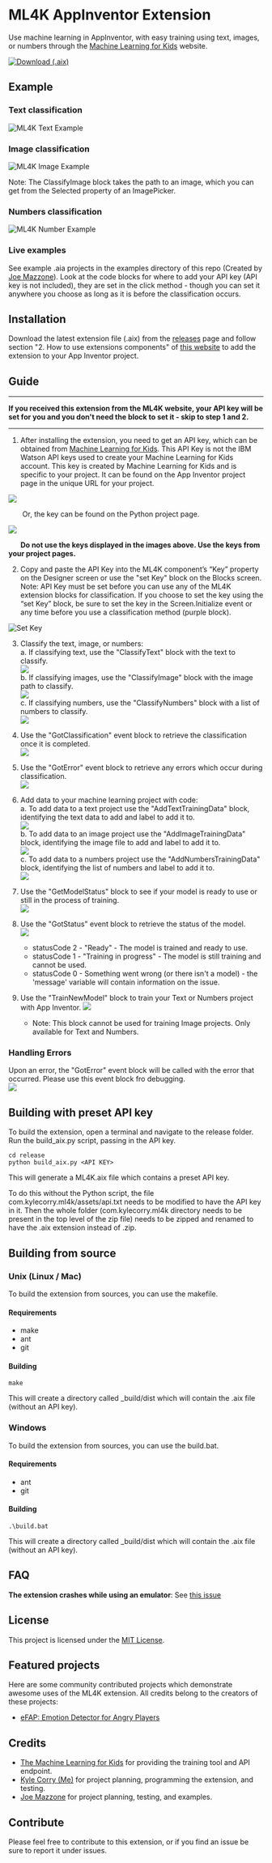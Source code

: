 # ML4K AppInventor Extension
Use machine learning in AppInventor, with easy training using text, images, or numbers through the [Machine Learning for Kids](https://machinelearningforkids.co.uk/) website.

[![Download (.aix)](examples/download.png)](https://github.com/kylecorry31/ML4K-AI-Extension/releases/download/v1.2.1/ML4K.aix)

## Example

### Text classification
![ML4K Text Example](examples/ml4k-text.PNG)

### Image classification
![ML4K Image Example](examples/ml4k-image.PNG)

Note: The ClassifyImage block takes the path to an image, which you can get from the Selected property of an ImagePicker.

### Numbers classification
![ML4K Number Example](examples/ml4k-numbers.PNG)

### Live examples
See example .aia projects in the examples directory of this repo (Created by [Joe Mazzone](https://github.com/MrMazzone)). Look at the code blocks for where to add your API key (API key is not included), they are set in the click method - though you can set it anywhere you choose as long as it is before the classification occurs.

## Installation
Download the latest extension file (.aix) from the [releases](https://github.com/kylecorry31/ML4K-AI-Extension/releases) page and follow section "2. How to use extensions components" of [this website](http://ai2.appinventor.mit.edu/reference/other/extensions.html) to add the extension to your App Inventor project.

## Guide  

---  
**If you received this extension from the ML4K website, your API key will be set for you and you don't need the block to set it - skip to step 1 and 2.**  
  
---    

1. After installing the extension, you need to get an API key, which can be obtained from [Machine Learning for Kids](https://machinelearningforkids.co.uk/). This API Key is not the IBM Watson API keys used to create your Machine Learning for Kids account. This key is created by Machine Learning for Kids and is specific to your project. It can be found on the App Inventor project page in the unique URL for your project.
  
![](examples/AppInProject.jpg)  
  
&nbsp;&nbsp;&nbsp;&nbsp;&nbsp;&nbsp; Or, the key can be found on the Python project page.  
  
![](examples/PyProject.jpg)  
  
&nbsp;&nbsp;&nbsp;&nbsp;&nbsp;&nbsp;**__Do not use the keys displayed in the images above. Use the keys from your project pages.__**

2. Copy and paste the API Key into the ML4K component’s “Key” property on the Designer screen or use the "set Key" block on the Blocks screen. Note: API Key must be set before you can use any of the ML4K extension blocks for classification. If you choose to set the key using the “set Key” block, be sure to set the key in the Screen.Initialize event or any time before you use a classification method (purple block).

![Set Key](examples/set_key.png)  

3. Classify the text, image, or numbers:   
  a. If classifying text, use the "ClassifyText" block with the text to classify.  
    ![](examples/ClassifyText.jpg)  
  b. If classifying images, use the "ClassifyImage" block with the image path to classify.  
    ![](examples/ClassifyImage.jpg)  
  c. If classifying numbers, use the "ClassifyNumbers" block with a list of numbers to classify.  
    ![](examples/ClassifyNumbers.jpg)  

4. Use the "GotClassification" event block to retrieve the classification once it is completed.  
    ![](examples/GotClassification.jpg)

5. Use the "GotError" event block to retrieve any errors which occur during classification.  
    ![](examples/GotError.jpg)

6. Add data to your machine learning project with code:  
  a. To add data to a text project use the "AddTextTrainingData" block, identifying the text data to add and label to add it to.  
    ![](examples/AddTextTrainingData.jpg)  
  b. To add data to an image project use the "AddImageTrainingData" block, identifying the image file to add and label to add it to.  
    ![](examples/AddImageTrainingData.jpg)  
  c. To add data to a numbers project use the "AddNumbersTrainingData" block, identifying the list of numbers and label to add it to.  
    ![](examples/AddNumbersTrainingData.jpg)  
  
7. Use the "GetModelStatus" block to see if your model is ready to use or still in the process of training.  
    ![](examples/GetModelStatus.jpg)  
  
8. Use the "GotStatus" event block to retrieve the status of the model.  
    ![](examples/GotStatus.jpg)  
    * statusCode 2 - "Ready" - The model is trained and ready to use.  
    * statusCode 1 - "Training in progress" - The model is still training and cannot be used.  
    * statusCode 0 - Something went wrong (or there isn't a model) - the 'message' variable will contain information on the issue.  
  
9. Use the "TrainNewModel" block to train your Text or Numbers project with App Inventor.
    ![](examples/TrainNewModel.jpg) 
    * Note: This block cannot be used for training Image projects. Only available for Text and Numbers. 

### Handling Errors
Upon an error, the "GotError" event block will be called with the error that occurred. Please use this event block fro debugging.  
    ![](examples/GotError.jpg)  

## Building with preset API key
To build the extension, open a terminal and navigate to the release folder. Run the build_aix.py script, passing in the API key.

```Shell
cd release
python build_aix.py <API KEY>
```

This will generate a ML4K.aix file which contains a preset API key.

To do this without the Python script, the file com.kylecorry.ml4k/assets/api.txt needs to be modified to have the API key in it. Then the whole folder (com.kylecorry.ml4k directory needs to be present in the top level of the zip file) needs to be zipped and renamed to have the .aix extension instead of .zip.

## Building from source

### Unix (Linux / Mac)
To build the extension from sources, you can use the makefile.

#### Requirements
- make
- ant
- git

#### Building
```shell
make
```

This will create a directory called \_build/dist which will contain the .aix file (without an API key).

### Windows
To build the extension from sources, you can use the build.bat.

#### Requirements
- ant
- git

#### Building
```shell
.\build.bat
```

This will create a directory called \_build/dist which will contain the .aix file (without an API key).

## FAQ
**The extension crashes while using an emulator**: See [this issue](https://github.com/kylecorry31/ML4K-AI-Extension/issues/35)

## License
This project is licensed under the [MIT License](LICENSE).

## Featured projects
Here are some community contributed projects which demonstrate awesome uses of the ML4K extension. All credits belong to the creators of these projects:
- [eFAP: Emotion Detector for Angry Players](https://youtu.be/LZ760BT8QmM)

## Credits
* [The Machine Learning for Kids](https://github.com/IBM/taxinomitis) for providing the training tool and API endpoint.
* [Kyle Corry (Me)](https://github.com/kylecorry31) for project planning, programming the extension, and testing.
* [Joe Mazzone](https://github.com/MrMazzone) for project planning, testing, and examples.

## Contribute
Please feel free to contribute to this extension, or if you find an issue be sure to report it under issues.
